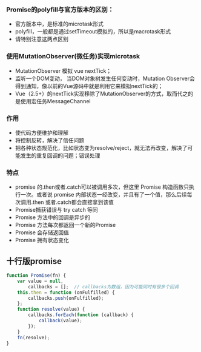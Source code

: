 ### Promise的polyfill与官方版本的区别：

- 官方版本中，是标准的microtask形式
- polyfill，一般都是通过setTimeout模拟的，所以是macrotask形式
- 请特别注意这两点区别


### 使用MutationObserver(微任务)实现microtask

- MutationObserver 模拟 vue nextTick；
- 监听一个DOM变动， 当DOM对象树发生任何变动时，Mutation Observer会得到通知，像以前的Vue源码中就是利用它来模拟nextTick的；
- Vue（2.5+）的nextTick实现移除了MutationObserver的方式，取而代之的是使用宏任务MessageChannel

### 作用
- 使代码方便维护和理解
- 将控制反转，解决了信任问题
- 把各种状态规范化，比如状态变为resolve/reject，就无法再改变，解决了可能发生的重复回调的问题；错误处理

### 特点
- promise 的.then或者.catch可以被调用多次，但这里 Promise 构造函数只执行一次。或者说 promise 内部状态一经改变，并且有了一个值，那么后续每次调用.then 或者.catch都会直接拿到该值
- Promise捕获错误与 try catch 等同
- Promise 方法中的回调是异步的
- Promise 方法每次都返回一个新的Promise
- Promise 会存储返回值
- Promise 拥有状态变化

## 十行版promise

```javascript
function Promise(fn) {
    var value = null,
        callbacks = [];  // callbacks为数组，因为可能同时有很多个回调
    this.then = function (onFulfilled) {
        callbacks.push(onFulfilled);
    };
    function resolve(value) {
        callbacks.forEach(function (callback) {
            callback(value);
        });
    }
    fn(resolve);
}
```
